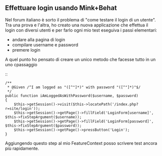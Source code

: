 Effettuare login usando Mink+Behat
----------------------------------

Nel forum italiano è sorto il problema di "come testare il login di un utente". Tra una prova e l'altra, ho creato una nuova applicazione che effettua il login con diversi utenti e per farlo ogni mio test eseguiva i passi elementari:

 * andare alla pagina di login
 * compilare username e password
 * premere login

A quel punto ho pensato di creare un unico metodo che facesse tutto in un uno cpassaggio

::

    /**
     * @Given /^I am logged as "([^"]*)" with password "([^"]*)"$/
     */
    public function iAmLoggedAsWithPassword($username, $password)
    {
        $this->getSession()->visit($this->locatePath('/index.php?r=site/login'));
        $this->getSession()->getPage()->fillField('LoginForm[username]', $this->fixStepArgument($username));
        $this->getSession()->getPage()->fillField('LoginForm[password]', $this->fixStepArgument($password));
        $this->getSession()->getPage()->pressButton('Login');
    }

Aggiungendo questo step al mio FeatureContext posso scrivere test ancora più rapidamente.